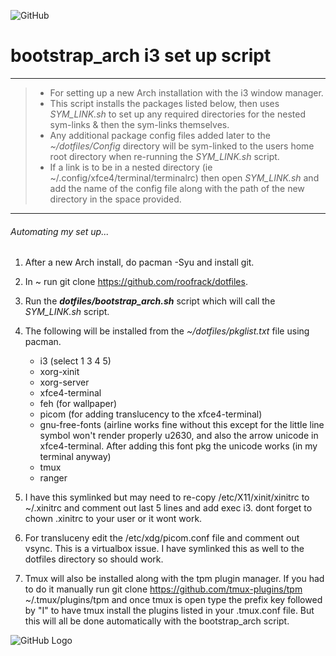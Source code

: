 ![GitHub](https://img.shields.io/github/license/roofrack/dotfiles)
# bootstrap_arch i3 set up script
---------
> *  For setting up a new Arch installation with the i3 window manager.
> *  This script installs the packages listed below, then uses _SYM_LINK.sh_ to set up any required directories
     for the nested sym-links & then the sym-links themselves.
> *  Any additional package config files added later to the _~/dotfiles/Config_ directory will be sym-linked to the users home root directory when re-running the _SYM_LINK.sh_ script.
> *  If a link is to be in a nested directory (ie ~/.config/xfce4/terminal/terminalrc) then open _SYM_LINK.sh_ and add
     the name of the config file along with the path of the new directory in the space provided.
---------

 


###### _Automating my set up_...


 1. After a new Arch install, do pacman -Syu and install git.

 2. In ~ run git clone https://github.com/roofrack/dotfiles.

 3. Run the ___dotfiles/bootstrap_arch.sh___ script which will call the _SYM_LINK.sh_ script.

 4. The following will be installed from the *~/dotfiles/pkglist.txt* file using pacman.

      *  i3 (select 1 3 4 5)
      *  xorg-xinit
      *  xorg-server
      *  xfce4-terminal
      *  feh (for wallpaper)
      *  picom (for adding translucency to the xfce4-terminal)
      *  gnu-free-fonts (airline works fine without this except for the little line symbol won't
         render properly u2630, and also the arrow unicode in xfce4-terminal. After adding this
         font pkg the unicode works (in my terminal anyway)
      *  tmux
      *  ranger


 5. I have this symlinked but may need to re-copy /etc/X11/xinit/xinitrc to
     ~/.xinitrc and comment out last 5 lines and add exec i3. dont forget to
     chown .xinitrc to your user or it wont work.

 6. For transluceny edit the /etc/xdg/picom.conf file and comment out vsync. This is a
    virtualbox issue. I have symlinked this as well to the dotfiles directory so should work.

 7. Tmux will also be installed along with the tpm plugin manager. If you had to do it manually run
    git clone https://github.com/tmux-plugins/tpm ~/.tmux/plugins/tpm and once tmux is open type the prefix key
    followed by "I" to have tmux install the plugins listed in your .tmux.conf file. But this will all be done
    automatically with the bootstrap_arch script.

![GitHub Logo](/images/Logo.png)
